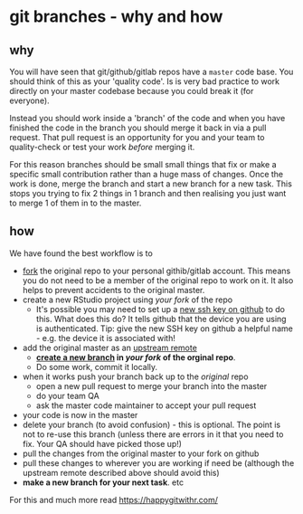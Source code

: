 # git branches - why and how

## why

You will have seen that git/github/gitlab repos have a `master` code base. You should think of this as your 'quality code'. Is is very bad practice to work directly on your master codebase because you could break it (for everyone).

Instead you should work inside a 'branch' of the code and when you have finished the code in the branch you should merge it back in via a pull request. That pull request is an opportunity for you and your team to quality-check or test your work _before_ merging it.

For this reason branches should be small small things that fix or make a specific small contribution rather than a huge mass of changes. Once the work is done, merge the branch and start a new branch for a new task. This stops you trying to fix 2 things in 1 branch and then realising you just want to merge 1 of them in to the master.

## how

We have found the best workflow is to 

 * [fork](https://happygitwithr.com/fork-and-clone.html) the original repo to your personal githib/gitlab account. This means you do not need to be a member of the original repo to work on it. It also helps to prevent accidents to the original master.
 * create a new RStudio project using _your fork_ of the repo
   * It's possible you may need to set up a [new ssh key on github](https://happygitwithr.com/ssh-keys.html) to do this. What does this do? It tells github that the device you are using is authenticated. Tip: give the new SSH key on github a helpful name - e.g. the device it is associated with!
 * add the original master as an [upstream remote](https://happygitwithr.com/upstream-changes.html)
    * **[create a new branch](https://happygitwithr.com/git-branches.html#create-a-new-branch) in _your fork_ of the orginal repo**. 
    * Do some work, commit it locally.
 * when it works push your branch back up to the *original* repo
    * open a new pull request to merge your branch into the master
    * do your team QA
    * ask the master code maintainer to accept your pull request
 * your code is now in the master
 * delete your branch (to avoid confusion) - this is optional. The point is not to re-use this branch (unless there are errors in it that you need to fix. Your QA should have picked those up!)
 * pull the changes from the original master to your fork on github
 * pull these changes to wherever you are working if need be (although the upstream remote described above should avoid this)
 * **make a new branch for your next task**. etc
 
For this and much more read https://happygitwithr.com/